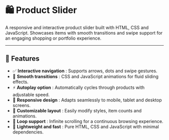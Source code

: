 # 🛍️ Product Slider

A responsive and interactive product slider built with HTML, CSS and JavaScript. Showcases items with smooth transitions and swipe support for an engaging shopping or portfolio experience.  

---

## 🚀 Features
- ✅ **Interactive navigation** : Supports arrows, dots and swipe gestures.  
- 🎨 **Smooth transitions** : CSS and JavaScript animations for fluid sliding effects.  
- ⚡ **Autoplay option** : Automatically cycles through products with adjustable speed.  
- 📱 **Responsive design** : Adapts seamlessly to mobile, tablet and desktop screens.  
- 🧩 **Customizable layout** : Easily modify styles, item counts and animations.  
- 🔄 **Loop support** : Infinite scrolling for a continuous browsing experience.  
- 🎯 **Lightweight and fast** : Pure HTML, CSS and JavaScript with minimal dependencies.  
